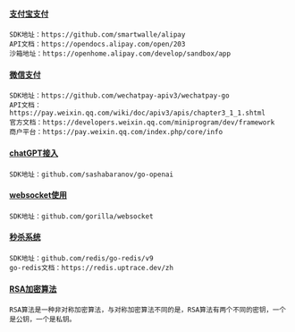 #### [支付宝支付](https://github.com/vczs/hub/tree/main/alipay)
```text
SDK地址：https://github.com/smartwalle/alipay
API文档：https://opendocs.alipay.com/open/203
沙箱地址：https://openhome.alipay.com/develop/sandbox/app
```
#### [微信支付](https://github.com/vczs/hub/tree/main/wechatpay)
```text
SDK地址：https://github.com/wechatpay-apiv3/wechatpay-go
API文档：https://pay.weixin.qq.com/wiki/doc/apiv3/apis/chapter3_1_1.shtml
官方文档：https://developers.weixin.qq.com/miniprogram/dev/framework
商户平台：https://pay.weixin.qq.com/index.php/core/info
```
#### [chatGPT接入](https://github.com/vczs/go-hub/tree/main/chatGPT)
```text
SDK地址：github.com/sashabaranov/go-openai
```
#### [websocket使用](https://github.com/vczs/hub/tree/main/websocket)
```text
SDK地址：github.com/gorilla/websocket
```
#### [秒杀系统](https://github.com/vczs/go-hub/tree/main/flash-sale)
```text
SDK地址：github.com/redis/go-redis/v9
go-redis文档：https://redis.uptrace.dev/zh
```
#### [RSA加密算法](https://github.com/vczs/go-hub/tree/main/rsa-encrypt)
```text
RSA算法是一种非对称加密算法，与对称加密算法不同的是，RSA算法有两个不同的密钥，一个是公钥，一个是私钥。
```
